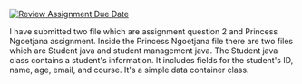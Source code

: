 [![Review Assignment Due Date](https://classroom.github.com/assets/deadline-readme-button-22041afd0340ce965d47ae6ef1cefeee28c7c493a6346c4f15d667ab976d596c.svg)](https://classroom.github.com/a/QD5R5crz)

I have submitted two file which are assignment question 2 and Princess Ngoetjana assignment. Inside the Princess Ngoetjana file there are two files which are Student java and student management java. The Student java class contains a student's information. It includes fields for the student's ID, name, age, email, and course. It's a simple data container class.

